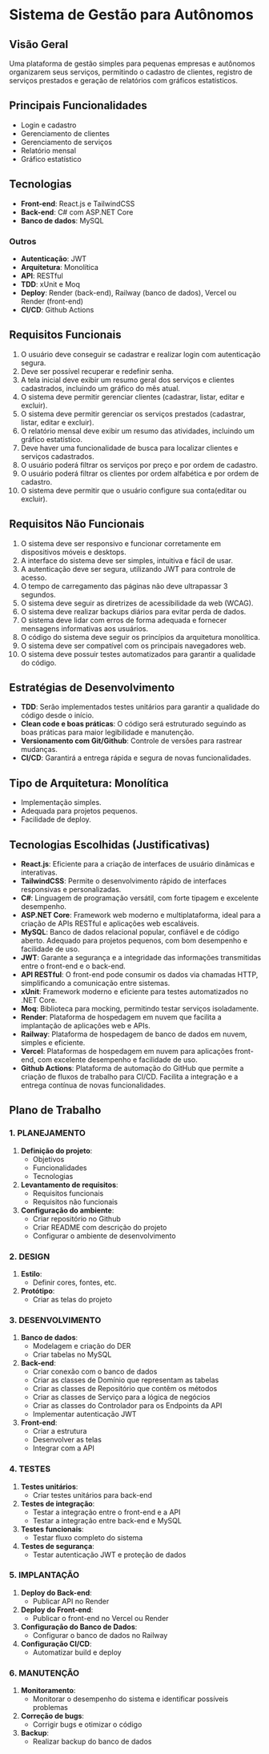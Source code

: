 # Sistema de Gestão para Autônomos

## Visão Geral
Uma plataforma de gestão simples para pequenas empresas e autônomos organizarem seus serviços, permitindo o cadastro de clientes, registro de serviços prestados e geração de relatórios com gráficos estatísticos.

## Principais Funcionalidades
- Login e cadastro
- Gerenciamento de clientes
- Gerenciamento de serviços
- Relatório mensal
- Gráfico estatístico

## Tecnologias
- **Front-end**: React.js e TailwindCSS
- **Back-end**: C# com ASP.NET Core
- **Banco de dados**: MySQL

### Outros
- **Autenticação**: JWT
- **Arquitetura**: Monolítica
- **API**: RESTful
- **TDD**: xUnit e Moq
- **Deploy**: Render (back-end), Railway (banco de dados), Vercel ou Render (front-end)
- **CI/CD**: Github Actions

## Requisitos Funcionais
1. O usuário deve conseguir se cadastrar e realizar login com autenticação segura.
2. Deve ser possível recuperar e redefinir senha.
3. A tela inicial deve exibir um resumo geral dos serviços e clientes cadastrados, incluindo um gráfico do mês atual.
4. O sistema deve permitir gerenciar clientes (cadastrar, listar, editar e excluir).
5. O sistema deve permitir gerenciar os serviços prestados (cadastrar, listar, editar e excluir).
6. O relatório mensal deve exibir um resumo das atividades, incluindo um gráfico estatístico.
7. Deve haver uma funcionalidade de busca para localizar clientes e serviços cadastrados.
8. O usuário poderá filtrar os serviços por preço e por ordem de cadastro.
9. O usuário poderá filtrar os clientes por ordem alfabética e por ordem de cadastro.
10. O sistema deve permitir que o usuário configure sua conta(editar ou excluir).

## Requisitos Não Funcionais
1. O sistema deve ser responsivo e funcionar corretamente em dispositivos móveis e desktops.
2. A interface do sistema deve ser simples, intuitiva e fácil de usar.
3. A autenticação deve ser segura, utilizando JWT para controle de acesso.
4. O tempo de carregamento das páginas não deve ultrapassar 3 segundos.
5. O sistema deve seguir as diretrizes de acessibilidade da web (WCAG).
6. O sistema deve realizar backups diários para evitar perda de dados.
7. O sistema deve lidar com erros de forma adequada e fornecer mensagens informativas aos usuários.
8. O código do sistema deve seguir os princípios da arquitetura monolítica.
9. O sistema deve ser compatível com os principais navegadores web.
10. O sistema deve possuir testes automatizados para garantir a qualidade do código.

## Estratégias de Desenvolvimento
- **TDD**: Serão implementados testes unitários para garantir a qualidade do código desde o início.
- **Clean code e boas práticas**: O código será estruturado seguindo as boas práticas para maior legibilidade e manutenção.
- **Versionamento com Git/Github**: Controle de versões para rastrear mudanças.
- **CI/CD**: Garantirá a entrega rápida e segura de novas funcionalidades.

## Tipo de Arquitetura: Monolítica
- Implementação simples.
- Adequada para projetos pequenos.
- Facilidade de deploy.

## Tecnologias Escolhidas (Justificativas)
- **React.js**: Eficiente para a criação de interfaces de usuário dinâmicas e interativas.
- **TailwindCSS**: Permite o desenvolvimento rápido de interfaces responsivas e personalizadas.
- **C#**: Linguagem de programação versátil, com forte tipagem e excelente desempenho.
- **ASP.NET Core**: Framework web moderno e multiplataforma, ideal para a criação de APIs RESTful e aplicações web escaláveis.
- **MySQL**: Banco de dados relacional popular, confiável e de código aberto. Adequado para projetos pequenos, com bom desempenho e facilidade de uso.
- **JWT**: Garante a segurança e a integridade das informações transmitidas entre o front-end e o back-end.
- **API RESTful**: O front-end pode consumir os dados via chamadas HTTP, simplificando a comunicação entre sistemas.
- **xUnit**: Framework moderno e eficiente para testes automatizados no .NET Core.
- **Moq**: Biblioteca para mocking, permitindo testar serviços isoladamente.
- **Render**: Plataforma de hospedagem em nuvem que facilita a implantação de aplicações web e APIs.
- **Railway**: Plataforma de hospedagem de banco de dados em nuvem, simples e eficiente.
- **Vercel**: Plataformas de hospedagem em nuvem para aplicações front-end, com excelente desempenho e facilidade de uso.
- **Github Actions**: Plataforma de automação do GitHub que permite a criação de fluxos de trabalho para CI/CD. Facilita a integração e a entrega contínua de novas funcionalidades.

## Plano de Trabalho

### 1. PLANEJAMENTO
1. **Definição do projeto**:
   - Objetivos
   - Funcionalidades
   - Tecnologias
2. **Levantamento de requisitos**:
   - Requisitos funcionais
   - Requisitos não funcionais
3. **Configuração do ambiente**:
   - Criar repositório no Github
   - Criar README com descrição do projeto
   - Configurar o ambiente de desenvolvimento

### 2. DESIGN
1. **Estilo**:
   - Definir cores, fontes, etc.
2. **Protótipo**:
   - Criar as telas do projeto

### 3. DESENVOLVIMENTO
1. **Banco de dados**:
   - Modelagem e criação do DER
   - Criar tabelas no MySQL
2. **Back-end**:
   - Criar conexão com o banco de dados
   - Criar as classes de Domínio que representam as tabelas
   - Criar as classes de Repositório que contêm os métodos
   - Criar as classes de Serviço para a lógica de negócios
   - Criar as classes do Controlador para os Endpoints da API
   - Implementar autenticação JWT
3. **Front-end**:
   - Criar a estrutura
   - Desenvolver as telas
   - Integrar com a API

### 4. TESTES
1. **Testes unitários**:
   - Criar testes unitários para back-end
2. **Testes de integração**:
   - Testar a integração entre o front-end e a API
   - Testar a integração entre back-end e MySQL
3. **Testes funcionais**:
   - Testar fluxo completo do sistema
4. **Testes de segurança**:
   - Testar autenticação JWT e proteção de dados

### 5. IMPLANTAÇÃO
1. **Deploy do Back-end**:
   - Publicar API no Render
2. **Deploy do Front-end**:
   - Publicar o front-end no Vercel ou Render
3. **Configuração do Banco de Dados**:
   - Configurar o banco de dados no Railway
4. **Configuração CI/CD**:
   - Automatizar build e deploy

### 6. MANUTENÇÃO
1. **Monitoramento**:
   - Monitorar o desempenho do sistema e identificar possíveis problemas
2. **Correção de bugs**:
   - Corrigir bugs e otimizar o código
3. **Backup**:
   - Realizar backup do banco de dados
